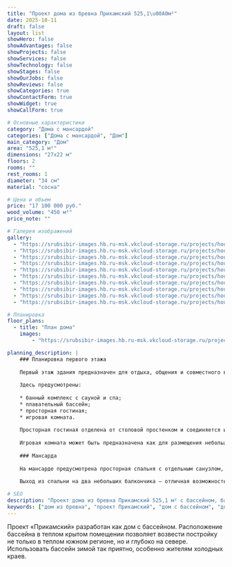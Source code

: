 ```yaml
---
title: "Проект дома из бревна Прикамский 525,1\u00A0м²"
date: 2025-10-11
draft: false
layout: list
showHero: false
showAdvantages: false
showProjects: false
showServices: false
showTechnology: false
showStages: false
showOurJobs: false
showReviews: false
showCategories: true
showContactForm: true
showWidget: true
showCallForm: true

# Основные характеристики
category: "Дома с мансардой"
categories: ["Дома с мансардой", "Дом"]
main_category: "Дом"
area: "525,1 м²"
dimensions: "27x22 м"
floors: 2
rooms: ""
rest_rooms: 1
diameter: "34 см"
material: "сосна"

# Цена и объем
price: "17 100 000 руб."
wood_volume: "450 м³"
price_note: ""

# Галерея изображений
gallery:
  - "https://srubsibir-images.hb.ru-msk.vkcloud-storage.ru/projects/houses/prokarmskii-525/prokarmskii-525-1.jpg"
  - "https://srubsibir-images.hb.ru-msk.vkcloud-storage.ru/projects/houses/prokarmskii-525/prokarmskii-525-2.jpg"
  - "https://srubsibir-images.hb.ru-msk.vkcloud-storage.ru/projects/houses/prokarmskii-525/prokarmskii-525-3.jpg"
  - "https://srubsibir-images.hb.ru-msk.vkcloud-storage.ru/projects/houses/prokarmskii-525/prokarmskii-525-4.jpg"
  - "https://srubsibir-images.hb.ru-msk.vkcloud-storage.ru/projects/houses/prokarmskii-525/prokarmskii-525-5.jpg"
  - "https://srubsibir-images.hb.ru-msk.vkcloud-storage.ru/projects/houses/prokarmskii-525/prokarmskii-525-6.jpg"
  - "https://srubsibir-images.hb.ru-msk.vkcloud-storage.ru/projects/houses/prokarmskii-525/prokarmskii-525-7.jpg"
  - "https://srubsibir-images.hb.ru-msk.vkcloud-storage.ru/projects/houses/prokarmskii-525/prokarmskii-525-8.jpg"
  - "https://srubsibir-images.hb.ru-msk.vkcloud-storage.ru/projects/houses/prokarmskii-525/prokarmskii-525-9.jpg"
  - "https://srubsibir-images.hb.ru-msk.vkcloud-storage.ru/projects/houses/prokarmskii-525/prokarmskii-525-10.gif"

# Планировка
floor_plans:
  - title: "План дома"
    images:
        - "https://srubsibir-images.hb.ru-msk.vkcloud-storage.ru/projects/houses/prokarmskii-525/prokarmskii-525-10.gif"

planning_description: |
    ### Планировка первого этажа
    
    Первый этаж здания предназначен для отдыха, общения и совместного времяпрепровождения.
    
    Здесь предусмотрены:
    
    * банный комплекс с сауной и спа;
    * плавательный бассейн;
    * просторная гостиная;
    * игровая комната.
    
    Просторная гостиная отделена от столовой простенком и соединяется изящной аркой. При этом кухонная зона, сопряженная с гостиной, отделена небольшой перегородкой, что позволяет готовить и подавать угощения, не беспокоя гостей и членов семьи, отдыхающих в гостиной.
    
    Игровая комната может быть предназначена как для размещения небольшого бильярдного стола, так и для тенниса или других любимых хозяевами развлечений, например, тренажеров или комнаты для фитнеса.
    
    ### Мансарда
    
    На мансарде предусмотрена просторная спальня с отдельным санузлом, которая позволит постоянно проживать хозяевам, или с комфортом отдохнуть гостям этой постройки.
    
    Выход из спальни на два небольших балкончика – отличная возможность наслаждаться свежим воздухом и прекрасными пейзажами загородного дома.

# SEO
description: "Проект дома из бревна Прикамский 525,1 м² с бассейном, банным комплексом и сауной. Дом с мансардой для комфортного отдыха и постоянного проживания."
keywords: ["дом из бревна", "проект Прикамский", "дом с бассейном", "дом с мансардой", "дом 525 м²", "дом с баней", "загородный дом"]
---
```


Проект «Прикамский» разработан как дом с бассейном. Расположение бассейна в теплом крытом помещении позволяет возвести постройку не только в теплом южном регионе, но и глубоко на севере. Использовать бассейн зимой так приятно, особенно жителям холодных краев.